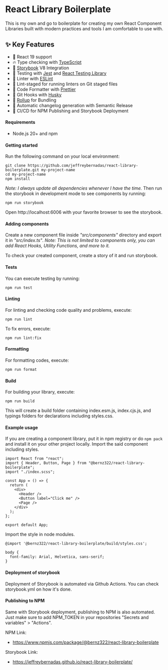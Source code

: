 # React Library Boilerplate

This is my own and go to boilerplate for creating my own React Component Libraries built with modern practices and tools I am comfortable to use with.

## ✨ Key Features

- :rocket: React 19 support
- 🔥 Type checking with [TypeScript](https://www.typescriptlang.org/)
- 🎉 [Storybook](https://storybook.js.org/) V8 Integration
- 👷 Testing with [Jest](https://jestjs.io/) and [React Testing Library](https://testing-library.com/)
- 📏 Linter with [ESLint](https://eslint.org/)
- 🚫 Lint-staged for running linters on Git staged files
- 💖 Code Formatter with [Prettier](https://prettier.io/)
- 🦊 Git Hooks with [Husky](https://typicode.github.io/husky/)
- :scroll: [Rollup](https://rollupjs.org/) for Bundling
- 🎁 Automatic changelog generation with Semantic Release
- 🤖 CI/CD for NPM Publishing and Storybook Deployment

#### Requirements

- Node.js 20+ and npm

#### Getting started

Run the following command on your local environment:

```
git clone https://github.com/jeffreybernadas/react-library-boilerplate.git my-project-name
cd my-project-name
npm install
```

_Note: I always update all dependencies whenever I have the time._
Then run the storybook in development mode to see components by running:

```
npm run storybook
```

Open http://localhost:6006 with your favorite browser to see the storybook.

#### Adding components

Create a new component file inside _"src/components"_ directory and export it in _"src/index.ts"_.
_Note: This is not limited to components only, you can add React Hooks, Utility Functions, and more to it._

To check your created component, create a story of it and run storybook.

#### Tests

You can execute testing by running:

```
npm run test
```

#### Linting

For linting and checking code quality and problems, execute:

```
npm run lint
```

To fix errors, execute:

```
npm run lint:fix
```

#### Formatting

For formatting codes, execute:

```
npm run format
```

#### Build

For building your library, execute:

```
npm run build
```

This will create a build folder containing index.esm.js, index.cjs.js, and typings folders for declarations including styles.css.

#### Example usage

If you are creating a component library, put it in npm registry or do `npm pack` and install it on your other project locally. Import the said component including styles.

```
import React from "react";
import { Header, Button, Page } from "@bernz322/react-library-boilerplate";
import "./index.scss";

const App = () => {
  return (
    <div>
      <Header />
      <Button label="Click me" />
      <Page />
    </div>
  );
};

export default App;
```

Import the style in node modules.

```
@import '@bernz322/react-library-boilerplate/build/styles.css';

body {
  font-family: Arial, Helvetica, sans-serif;
}
```

#### Deployment of storybook

Deployment of Storybook is automated via Github Actions. You can check storybook.yml on how it's done.

#### Publishing to NPM

Same with Storybook deployment, publishing to NPM is also automated. Just make sure to add NPM_TOKEN in your repositories "Secrets and variables" > "Actions".

NPM Link:

- https://www.npmjs.com/package/@bernz322/react-library-boilerplate

Storybook Link:

- https://jeffreybernadas.github.io/react-library-boilerplate/
